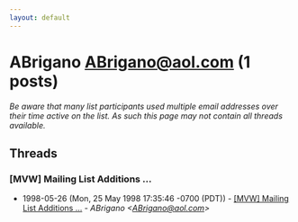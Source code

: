 ```yaml
---
layout: default
---
```


# ABrigano <ABrigano@aol.com> (1 posts)

_Be aware that many list participants used multiple email addresses over their time active on the list. As such this page may not contain all threads available._

## Threads

### [MVW] Mailing List Additions ...
+ 1998-05-26 (Mon, 25 May 1998 17:35:46 -0700 (PDT)) - [[MVW] Mailing List Additions ...](/archive/1998/05/68125a00d4b848fde9df3e47de210c6196440c4d7d08b847afdebe93a1cd7721) - _ABrigano \<ABrigano@aol.com\>_

